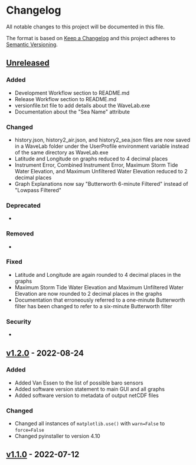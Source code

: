 # Changelog

All notable changes to this project will be documented in this file.

The format is based on [Keep a Changelog](http://keepachangelog.com/en/1.0.0/)
and this project adheres to [Semantic Versioning](http://semver.org/spec/v2.0.0.html).

## [Unreleased](https://code.usgs.gov/wavelab/wavelab/-/tree/dev)

### Added 

- Development Workflow section to README.md
- Release Workflow section to README.md
- versionfile.txt file to add details about the WaveLab.exe
- Documentation about the "Sea Name" attribute

### Changed  

- history.json, history2_air.json, and history2_sea.json files are now saved in a WaveLab folder under the UserProfile environment variable instead of the same directory as WaveLab.exe
- Latitude and Longitude on graphs reduced to 4 decimal places
- Instrument Error, Combined Instrument Error, Maximum Storm Tide Water Elevation, and Maximum Unfiltered Water Elevation reduced to 2 decimal places
- Graph Explanations now say "Butterworth 6-minute Filtered" instead of "Lowpass Filtered"

### Deprecated 

-

### Removed 

- 

### Fixed  

- Latitude and Longitude are again rounded to 4 decimal places in the graphs
- Maximum Storm Tide Water Elevation and Maximum Unfiltered Water Elevation are now rounded to 2 decimal places in the graphs
- Documentation that erroneously referred to a one-minute Butterworth filter has been changed to refer to a six-minute Butterworth filter

### Security  

- 

## [v1.2.0](https://code.usgs.gov/wavelab/wavelab/-/tags/v1.2.0) - 2022-08-24

### Added 

- Added Van Essen to the list of possible baro sensors
- Added software version statement to main GUI and all graphs
- Added software version to metadata of output netCDF files

### Changed  

- Changed all instances of `matplotlib.use()` with `warn=False` to `force=False`
- Changed pyinstaller to version 4.10
  

## [v1.1.0](https://code.usgs.gov/wavelab/wavelab/-/tags/v1.1.0) - 2022-07-12

